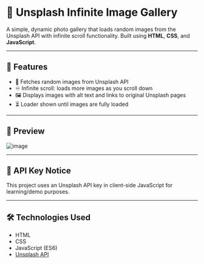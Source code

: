 # 🌄 Unsplash Infinite Image Gallery

A simple, dynamic photo gallery that loads random images from the Unsplash API with infinite scroll functionality. Built using **HTML**, **CSS**, and **JavaScript**.

---

## 🚀 Features

- 🔄 Fetches random images from Unsplash API
- ♾️ Infinite scroll: loads more images as you scroll down
- 🖼️ Displays images with alt text and links to original Unsplash pages
- ⏳ Loader shown until images are fully loaded

---

## 📸 Preview
![image](https://github.com/user-attachments/assets/2c04cd6b-fcf3-4ea5-b668-02cd524fb1d1)

---

## 🔐 API Key Notice

This project uses an Unsplash API key in client-side JavaScript for learning/demo purposes.

---

## 🛠 Technologies Used

- HTML
- CSS
- JavaScript (ES6)
- [Unsplash API](https://unsplash.com/developers)

